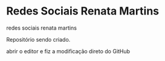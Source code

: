 # Redes Sociais Renata Martins
 redes sociais renata martins

 Repositório sendo criado.
 
 abrir o editor e fiz a modificação direto do GitHub

